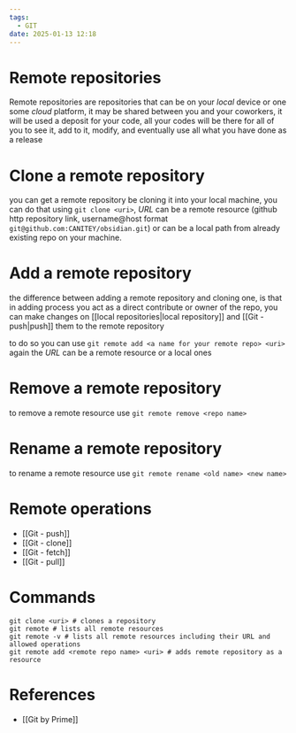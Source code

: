 ```yaml
---
tags:
  - GIT
date: 2025-01-13 12:18
---
```

# Remote repositories
Remote repositories are repositories that can be on your *local* device or one some *cloud* platform, it may be shared between you and your coworkers, it will be used a deposit for your code, all your codes will be there for all of you to see it, add to it, modify, and eventually use all what you have done as a release

# Clone a remote repository
you can get a remote repository be cloning it into your local machine, you can do that using `git clone <uri>`, *URL* can be a remote resource (github http repository link, username@host format `git@github.com:CANITEY/obsidian.git`) or can be a local path from already existing repo on your machine.

# Add a remote repository
the difference between adding a remote repository and cloning one, is that in adding process you act as a direct contribute or owner of the repo, you can make changes on [[local repositories|local repository]] and [[Git - push|push]] them to the remote repository

to do so you can use `git remote add <a name for your remote repo> <uri>` again the *URL* can be a remote resource or a local ones

# Remove a remote repository 
to remove a remote resource use `git remote remove <repo name>`

# Rename a remote repository
to rename a remote resource use `git remote rename <old name> <new name>`

# Remote operations
- [[Git - push]]
- [[Git - clone]]
- [[Git - fetch]]
- [[Git - pull]]



# Commands
```
git clone <uri> # clones a repository
git remote # lists all remote resources
git remote -v # lists all remote resources including their URL and allowed operations
git remote add <remote repo name> <uri> # adds remote repository as a resource
```

# References
- [[Git by Prime]]
